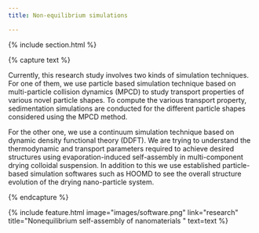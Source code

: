 ```yaml
---
title: Non-equilibrium simulations

---
```


{% include section.html %}
<!--  -->
{% capture text %}

<!-- Add text -->

Currently, this research study involves two kinds of simulation techniques. For one of them, we use particle based simulation technique based on multi-particle collision dynamics (MPCD) to study transport properties of various novel particle shapes. To compute the various transport property, sedimentation simulations are conducted for the different particle shapes considered using the MPCD method.

For the other one, we use a continuum simulation technique based on dynamic density functional theory (DDFT). We are trying to understand the thermodynamic and transport parameters required to achieve desired structures using evaporation-induced self-assembly in multi-component drying colloidal suspension. In addition to this we use established particle-based simulation softwares such as HOOMD to see the overall structure evolution of the drying nano-particle system.

{% endcapture %}

{%
  include feature.html
  image="images/software.png"
  link="research"
  title="Nonequilibrium self-assembly of nanomaterials "
  text=text
%}
<!--  -->
